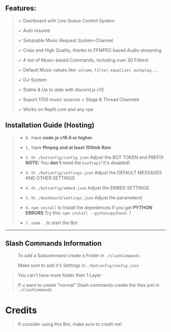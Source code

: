 ## Features:
> ✓ Dashboard with Live Queue Control System
> 
> ✓ Auto resume
> 
> ✓ Setupable Music Request System-Channel
> 
> ✓ Crips and High Quality, thanks to FFMPEG based Audio streaming
> 
> ✓ A ton of Music-based Commands, including over 30 Filters!
> 
> ✓ Default Music values like: `volume`, `filter`, `equalizer`, `autoplay`, ...
> 
> ✓ DJ-System
> 
> ✓ Stable & Up to date with discord.js v13
> 
> ✓ Suport 1700 music sources + Stage & Thread Channels
> 
> ✓ Works on Replit.com and any vps

## Installation Guide (Hosting)
> 
> - ` 0. ` have **node.js v16.6 or higher**
> 
> - ` 1. ` have **ffmpeg and at least 100mb Ram**
> 
> - ` 2. ` in `./botconfig/config.json` Adjust the BOT TOKEN and PREFIX **NOTE:** You __don't__ need the `ksoftapi`! It's disabled!
> 
> - ` 3. ` in `./botconfig/settings.json` Adjust the DEFAULT MESSAGES AND OTHER SETTINGS
> 
> - ` 4. ` in `./botconfig/embed.json` Adjust the EMBED SETTINGS
> 
> - ` 5. ` in `./dashboard/settings.json` Adjust the parameters!
> 
> - ` 6. ` `npm install` to Install the depedences If you get **PYTHON ERRORS** Try this: `npm install --python=python2.7`
> 
> - ` 7. ` `node .` to start the Bot

***

## Slash Commands Information

> To add a Subcommand create a Folder in `./slashCommands`

> Make sure to add it's Settings in `./botconfig/config.json`

> You can't have more folder then 1 Layer

> If u want to create "normal" Slash commands create the files just in `./slashCommands`


# Credits

> If consider using this Bot, make sure to credit me!

